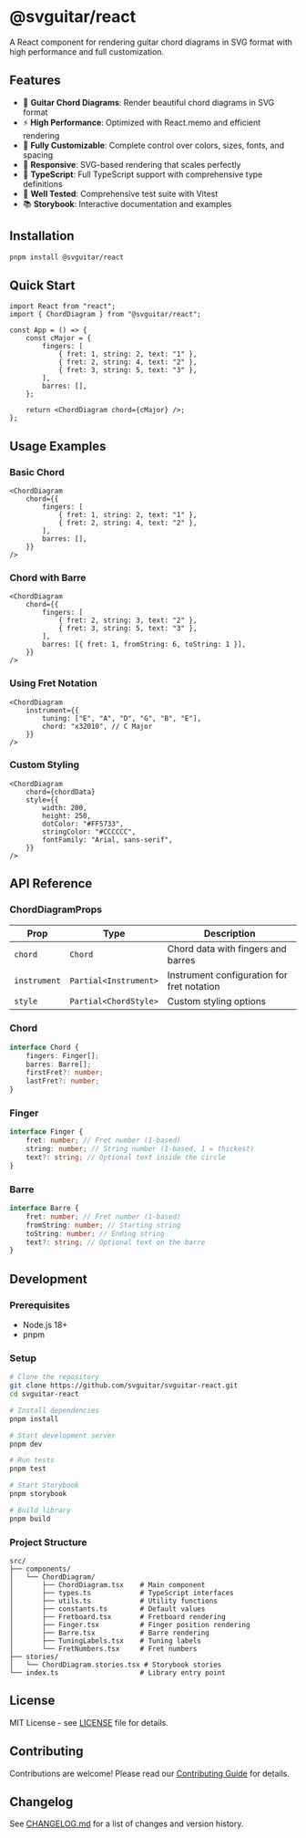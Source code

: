 # @svguitar/react

A React component for rendering guitar chord diagrams in SVG format with high performance and full customization.

## Features

- 🎸 **Guitar Chord Diagrams**: Render beautiful chord diagrams in SVG format
- ⚡ **High Performance**: Optimized with React.memo and efficient rendering
- 🎨 **Fully Customizable**: Complete control over colors, sizes, fonts, and spacing
- 📱 **Responsive**: SVG-based rendering that scales perfectly
- 🔧 **TypeScript**: Full TypeScript support with comprehensive type definitions
- 🧪 **Well Tested**: Comprehensive test suite with Vitest
- 📚 **Storybook**: Interactive documentation and examples

## Installation

```bash
pnpm install @svguitar/react
```

## Quick Start

```tsx
import React from "react";
import { ChordDiagram } from "@svguitar/react";

const App = () => {
	const cMajor = {
		fingers: [
			{ fret: 1, string: 2, text: "1" },
			{ fret: 2, string: 4, text: "2" },
			{ fret: 3, string: 5, text: "3" },
		],
		barres: [],
	};

	return <ChordDiagram chord={cMajor} />;
};
```

## Usage Examples

### Basic Chord

```tsx
<ChordDiagram
	chord={{
		fingers: [
			{ fret: 1, string: 2, text: "1" },
			{ fret: 2, string: 4, text: "2" },
		],
		barres: [],
	}}
/>
```

### Chord with Barre

```tsx
<ChordDiagram
	chord={{
		fingers: [
			{ fret: 2, string: 3, text: "2" },
			{ fret: 3, string: 5, text: "3" },
		],
		barres: [{ fret: 1, fromString: 6, toString: 1 }],
	}}
/>
```

### Using Fret Notation

```tsx
<ChordDiagram
	instrument={{
		tuning: ["E", "A", "D", "G", "B", "E"],
		chord: "x32010", // C Major
	}}
/>
```

### Custom Styling

```tsx
<ChordDiagram
	chord={chordData}
	style={{
		width: 200,
		height: 250,
		dotColor: "#FF5733",
		stringColor: "#CCCCCC",
		fontFamily: "Arial, sans-serif",
	}}
/>
```

## API Reference

### ChordDiagramProps

| Prop         | Type                  | Description                                |
| ------------ | --------------------- | ------------------------------------------ |
| `chord`      | `Chord`               | Chord data with fingers and barres         |
| `instrument` | `Partial<Instrument>` | Instrument configuration for fret notation |
| `style`      | `Partial<ChordStyle>` | Custom styling options                     |

### Chord

```typescript
interface Chord {
	fingers: Finger[];
	barres: Barre[];
	firstFret?: number;
	lastFret?: number;
}
```

### Finger

```typescript
interface Finger {
	fret: number; // Fret number (1-based)
	string: number; // String number (1-based, 1 = thickest)
	text?: string; // Optional text inside the circle
}
```

### Barre

```typescript
interface Barre {
	fret: number; // Fret number (1-based)
	fromString: number; // Starting string
	toString: number; // Ending string
	text?: string; // Optional text on the barre
}
```

## Development

### Prerequisites

- Node.js 18+
- pnpm

### Setup

```bash
# Clone the repository
git clone https://github.com/svguitar/svguitar-react.git
cd svguitar-react

# Install dependencies
pnpm install

# Start development server
pnpm dev

# Run tests
pnpm test

# Start Storybook
pnpm storybook

# Build library
pnpm build
```

### Project Structure

```
src/
├── components/
│   └── ChordDiagram/
│       ├── ChordDiagram.tsx    # Main component
│       ├── types.ts            # TypeScript interfaces
│       ├── utils.ts            # Utility functions
│       ├── constants.ts        # Default values
│       ├── Fretboard.tsx       # Fretboard rendering
│       ├── Finger.tsx          # Finger position rendering
│       ├── Barre.tsx           # Barre rendering
│       ├── TuningLabels.tsx    # Tuning labels
│       └── FretNumbers.tsx     # Fret numbers
├── stories/
│   └── ChordDiagram.stories.tsx # Storybook stories
└── index.ts                    # Library entry point
```

## License

MIT License - see [LICENSE](LICENSE) file for details.

## Contributing

Contributions are welcome! Please read our [Contributing Guide](CONTRIBUTING.md) for details.

## Changelog

See [CHANGELOG.md](CHANGELOG.md) for a list of changes and version history.
